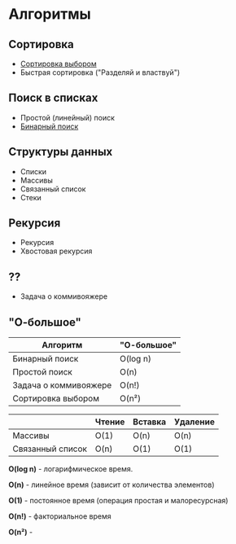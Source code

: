# Алгоритмы

## Сортировка
* [Сортировка выбором](https://github.com/PollyVern/PVAlgorithmsSwift/blob/main/Algorithms/SelectionSort.md)
* Быстрая сортировка ("Разделяй и властвуй")

## Поиск в списках
* Простой (линейный) поиск
* [Бинарный поиск](https://github.com/PollyVern/PVAlgorithmsSwift/blob/main/Algorithms/BinarySearch.md)

## Структуры данных
* Списки
* Массивы
* Связанный список
* Стеки

## Рекурсия
* Рекурсия
* Хвостовая рекурсия

## ??
* Задача о коммивояжере


## "О-большое"
| Алгоритм  | "О-большое" |
| ------------- | ------------- |
| Бинарный поиск  | O(log n)  |
| Простой поиск | O(n) |
| Задача о коммивояжере | O(n!) |
| Сортировка выбором | O(n²) |


|   | Чтение | Вставка | Удаление |
| ------------- | ------------- | ------------- | ------------- |
| Массивы | O(1) | O(n)| O(n) |
| Связанный список | O(n) | O(1)| O(1) |

__O(log n)__ - логарифмическое время.

__O(n)__ - линейное время (зависит от количества элементов)

__O(1)__ - постоянное время (операция простая и малоресурсная)

__O(n!)__ - факториальное время

__O(n²)__ - 
